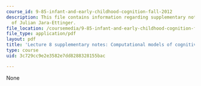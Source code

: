 ```yaml
---
course_id: 9-85-infant-and-early-childhood-cognition-fall-2012
description: This file contains information regarding supplementary notes courtesy
  of Julian Jara-Ettinger.
file_location: /coursemedia/9-85-infant-and-early-childhood-cognition-fall-2012/3c729cc9e2e3582e7dd8288328155bac_MIT9_85F12_lec8CompSupNo.pdf
file_type: application/pdf
layout: pdf
title: 'Lecture 8 supplementary notes: Computational models of cognitive development'
type: course
uid: 3c729cc9e2e3582e7dd8288328155bac

---
```

None